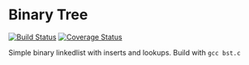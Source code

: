 # Binary Tree
[![Build Status](https://travis-ci.org/montao/BST.svg?branch=master)](https://travis-ci.org/montao/BST) 
[![Coverage Status](https://coveralls.io/repos/github/montao/BST/badge.svg?branch=master&service=github)](https://coveralls.io/github/montao/BST?branch=master)

Simple binary linkedlist with inserts and lookups.
Build with `gcc bst.c`

